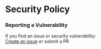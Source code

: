 # Security Policy

### Reporting a Vulnerability

If you find an issue or security vulnerabiltiy:  
[Create an issue](https://github.com/amirardalan/startup/issues) _or_ submit a PR
